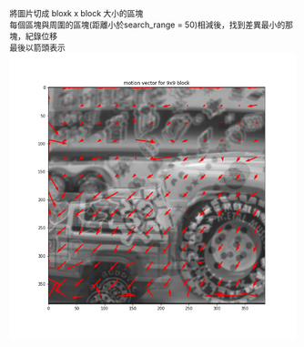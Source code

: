 將圖片切成 bloxk x block 大小的區塊  
每個區塊與周圍的區塊(距離小於search_range = 50)相減後，找到差異最小的那塊，紀錄位移  
最後以箭頭表示   
![image](https://github.com/YuTing-Fang1999/NTU-ACV/blob/main/hw1/output/block_9_motion_vector.png)

